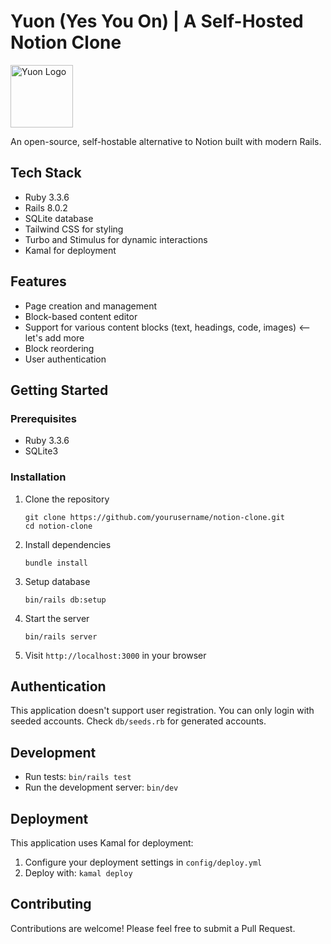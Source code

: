 # Yuon (Yes You On) | A Self-Hosted Notion Clone

<img src="https://woodpecker.rocks/assets/mstile-310x310-ea79ff4f.png" alt="Yuon Logo" width="100" height="100">

An open-source, self-hostable alternative to Notion built with modern Rails.

## Tech Stack

* Ruby 3.3.6
* Rails 8.0.2
* SQLite database
* Tailwind CSS for styling
* Turbo and Stimulus for dynamic interactions
* Kamal for deployment

## Features

* Page creation and management
* Block-based content editor
* Support for various content blocks (text, headings, code, images) <-- let's add more
* Block reordering
* User authentication

## Getting Started

### Prerequisites

* Ruby 3.3.6
* SQLite3

### Installation

1. Clone the repository
   ```
   git clone https://github.com/yourusername/notion-clone.git
   cd notion-clone
   ```

2. Install dependencies
   ```
   bundle install
   ```

3. Setup database
   ```
   bin/rails db:setup
   ```

4. Start the server
   ```
   bin/rails server
   ```

5. Visit `http://localhost:3000` in your browser

## Authentication

This application doesn't support user registration. You can only login with seeded accounts. Check `db/seeds.rb` for generated accounts.

## Development

* Run tests: `bin/rails test`
* Run the development server: `bin/dev`

## Deployment

This application uses Kamal for deployment:

1. Configure your deployment settings in `config/deploy.yml`
2. Deploy with: `kamal deploy`

## Contributing

Contributions are welcome! Please feel free to submit a Pull Request.